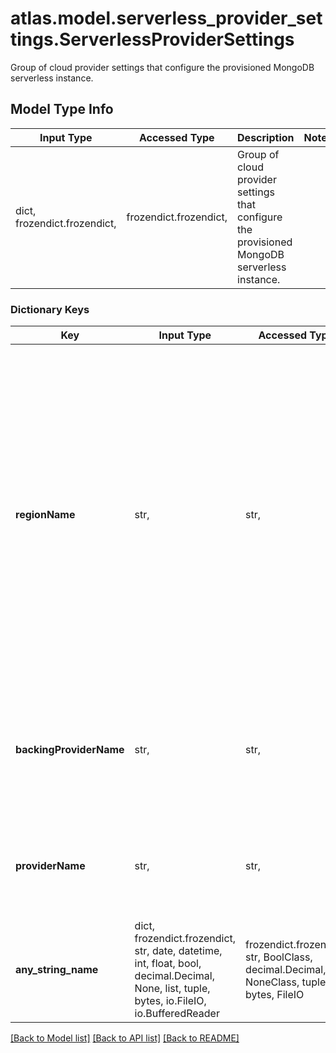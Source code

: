 # atlas.model.serverless_provider_settings.ServerlessProviderSettings

Group of cloud provider settings that configure the provisioned MongoDB serverless instance.

## Model Type Info
Input Type | Accessed Type | Description | Notes
------------ | ------------- | ------------- | -------------
dict, frozendict.frozendict,  | frozendict.frozendict,  | Group of cloud provider settings that configure the provisioned MongoDB serverless instance. | 

### Dictionary Keys
Key | Input Type | Accessed Type | Description | Notes
------------ | ------------- | ------------- | ------------- | -------------
**regionName** | str,  | str,  | Human-readable label that identifies the geographic location of your MongoDB serverless instance. The region you choose can affect network latency for clients accessing your databases. For a complete list of region names, see [AWS](https://docs.atlas.mongodb.com/reference/amazon-aws/#std-label-amazon-aws), [GCP](https://docs.atlas.mongodb.com/reference/google-gcp/), and [Azure](https://docs.atlas.mongodb.com/reference/microsoft-azure/). | 
**backingProviderName** | str,  | str,  | Cloud service provider on which MongoDB Cloud provisioned the serverless instance. | must be one of ["AWS", "AZURE", "GCP", ] 
**providerName** | str,  | str,  | Human-readable label that identifies the cloud service provider. | [optional] must be one of ["SERVERLESS", ] if omitted the server will use the default value of "SERVERLESS"
**any_string_name** | dict, frozendict.frozendict, str, date, datetime, int, float, bool, decimal.Decimal, None, list, tuple, bytes, io.FileIO, io.BufferedReader | frozendict.frozendict, str, BoolClass, decimal.Decimal, NoneClass, tuple, bytes, FileIO | any string name can be used but the value must be the correct type | [optional]

[[Back to Model list]](../../README.md#documentation-for-models) [[Back to API list]](../../README.md#documentation-for-api-endpoints) [[Back to README]](../../README.md)

